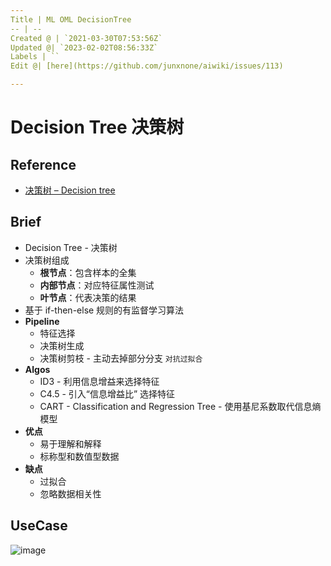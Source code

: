 ```yaml
---
Title | ML OML DecisionTree
-- | --
Created @ | `2021-03-30T07:53:56Z`
Updated @| `2023-02-02T08:56:33Z`
Labels | ``
Edit @| [here](https://github.com/junxnone/aiwiki/issues/113)

---
```

# Decision Tree 决策树

## Reference
- [决策树 – Decision tree](https://easyai.tech/ai-definition/decision-tree/)

## Brief

- Decision Tree - 决策树
- 决策树组成
  - **根节点**：包含样本的全集
  - **内部节点**：对应特征属性测试
  - **叶节点**：代表决策的结果
- 基于 if-then-else 规则的有监督学习算法
- **Pipeline**
  - 特征选择
  - 决策树生成
  - 决策树剪枝 - 主动去掉部分分支 `对抗过拟合`
- **Algos**
  - ID3 - 利用信息增益来选择特征
  - C4.5 - 引入“信息增益比” 选择特征
  - CART - Classification and Regression Tree - 使用基尼系数取代信息熵模型
- **优点**
  - 易于理解和解释
  - 标称型和数值型数据
- **缺点**
  - 过拟合
  - 忽略数据相关性

## UseCase

![image](https://user-images.githubusercontent.com/2216970/112953384-061f2080-9170-11eb-8b38-4ae0f447c89b.png)


